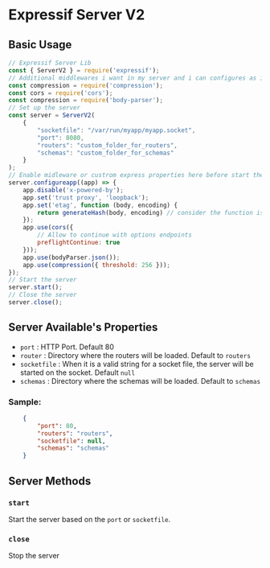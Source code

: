 # Expressif Server V2

## Basic Usage

```javascript
// Expressif Server Lib
const { ServerV2 } = require('expressif');
// Additional middlewares i want in my server and i can configures as i want
const compression = require('compression');
const cors = require('cors');
const compression = require('body-parser');
// Set up the server
const server = ServerV2(
	{
		"socketfile": "/var/run/myapp/myapp.socket",
		"port": 8080, 
		"routers": "custom_folder_for_routers",
		"schemas": "custom_folder_for_schemas"
	}
);
// Enable midleware or custrom express properties here before start the serer
server.configureapp((app) => {
	app.disable('x-powered-by');
	app.set('trust proxy', 'loopback');
	app.set('etag', function (body, encoding) {
		return generateHash(body, encoding) // consider the function is defined
	});
	app.use(cors({
		// Allow to continue with options endpoints
		preflightContinue: true
	}));
	app.use(bodyParser.json());
	app.use(compression({ threshold: 256 }));
});
// Start the server
server.start();
// Close the server
server.close();
```

## Server Available's Properties

- `port` : HTTP Port. Default 80
- `router` : Directory where the routers will be loaded. Default to `routers`
- `socketfile` : When it is a valid string for a socket file, the server will be started on the socket. Default `null`
- `schemas` : Directory where the schemas will be loaded. Default to `schemas`

### Sample: 

```json
	{
		"port": 80,
		"routers": "routers",
		"socketfile": null,
		"schemas": "schemas"
	}
```

## Server Methods

### `start`

Start the server based on the `port` or `socketfile`.

### `close`

Stop the server
